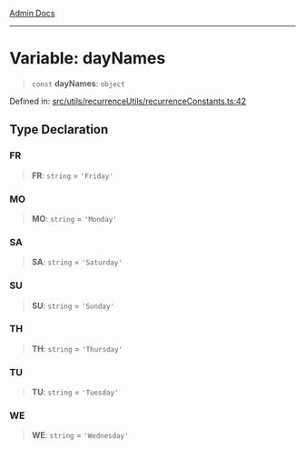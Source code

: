 [Admin Docs](/)

***

# Variable: dayNames

> `const` **dayNames**: `object`

Defined in: [src/utils/recurrenceUtils/recurrenceConstants.ts:42](https://github.com/PalisadoesFoundation/talawa-admin/blob/main/src/utils/recurrenceUtils/recurrenceConstants.ts#L42)

## Type Declaration

### FR

> **FR**: `string` = `'Friday'`

### MO

> **MO**: `string` = `'Monday'`

### SA

> **SA**: `string` = `'Saturday'`

### SU

> **SU**: `string` = `'Sunday'`

### TH

> **TH**: `string` = `'Thursday'`

### TU

> **TU**: `string` = `'Tuesday'`

### WE

> **WE**: `string` = `'Wednesday'`
